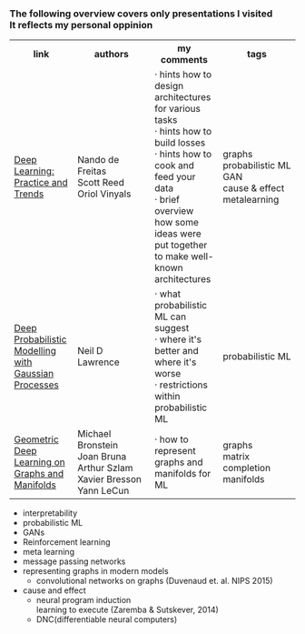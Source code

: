 ### The following overview covers only presentations I visited<br>It reflects my personal oppinion

<table>
<tbody>
<th>link</th>
<th>authors</th>
<th>my comments</th>
<th>tags</th>
<tr>
    <td><a href="https://www.facebook.com/nipsfoundation/videos/1552060484885185/">Deep Learning: Practice and Trends</a></td><td width="120px">Nando de Freitas <br>Scott Reed <br>Oriol Vinyals</td><td>· hints how to design architectures for various tasks <br> · hints how to build losses <br> · hints how to cook and feed your data <br>· brief overview how some ideas were put together to make well-known architectures</td><td width="120px">graphs<br>probabilistic ML<br>GAN<br>cause & effect<br>metalearning</td>
</tr>
<tr>
    <td><a href="https://www.facebook.com/nipsfoundation/videos/1552223308202236/">Deep Probabilistic Modelling with Gaussian Processes</a></td><td width="120px">Neil D Lawrence</td><td>· what probabilistic ML can suggest<br> · where it's better and where it's worse<br> · restrictions within probabilistic ML</td><td width="120px">probabilistic ML</td>
</tr>
<tr>
    <td><a href="/overviews/graphs_and_manifolds_reducedsize.pdf">Geometric Deep Learning on Graphs and Manifolds</a></td><td width="120px">Michael Bronstein<br>Joan Bruna<br>Arthur Szlam<br>Xavier Bresson<br>Yann LeCun</td><td>· how to represent graphs and manifolds for ML</td><td width="120px">graphs<br>matrix completion<br>manifolds</td>
</tr>
</tbody>
</table>


- interpretability
- probabilistic ML
- GANs
- Reinforcement learning
- meta learning
- message passing networks
- representing graphs in modern models
    - convolutional networks on graphs (Duvenaud et. al. NIPS 2015)
- cause and effect
    - neural program induction<br>
      learning to execute (Zaremba & Sutskever, 2014)
    - DNC(differentiable neural computers)